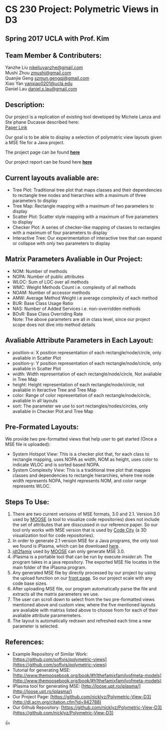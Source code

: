 # CS 230 Project: Polymetric Views in D3

## Spring 2017 UCLA with Prof. Kim

## Team Member & Contributers:
Yanzhe Liu		nikeliuyanzhe@gmail.com   
Mushi Zhou		zmushi@gmail.com       
Quanjie Geng    szmun.gengqj@gmail.com   
Xiao Yan        yanxiao0201@ucla.edu    
Daniel Lau      daniel.s.lau@gmail.com    


## Description:

Our project is a replication of existing tool developed by Michele Lanza and Ste´phane Ducasse described here:   
[Paper Link](http://dl.acm.org/citation.cfm?id=942788)  

Our goal is to be able to display a selection of polymatric view layouts given a MSE file for a Java project.  

The project page can be found [**here**](https://nicklyz.github.io/Polymetric-View-D3/index.html)

Our project report can be found here [**here**](https://drive.google.com/a/g.ucla.edu/file/d/0B22n1z99jyZrUFkxY20yRHRCRFk/view?usp=sharing)
    
## Current layouts avaliable are:  
* Tree Plot:        Traditional tree plot that maps classes and their dependencies to rectangle tree nodes and hierarchies with a maximum of three parameters to display   
* Tree Map:         Rectangle mapping with a maximum of two parameters to display  
* Scatter Plot:     Scatter style mapping with a maximum of five parameters to display  
* Checker Plot:     A series of checker-like mapping of classes to rectangles with a maximum of four parameters to display  
* Interactive Tree:  Our experimentation of interactive tree that can expand or collapse with only two parameters to display  
   
## Matrix Parameters Avaliable in Our Project:  
* NOM:              Number of methods  
* NOPA:             Number of public attributes  
* WLOC:             Sum of LOC over all methods  
* WMC:              Weight Methods Count i.e. complexity of all methods   
* NOAM:             Number of accessor methods    
* AMW:              Average Method Weight i.e average complexity of each method    
* BUR:              Base Class Usage Ratio    
* NAS:              Number of Added Services i.e. non-overridden methods    
* BOvR:             Base Class Overriding Rate    
Note: The above parameters are all in class level, since our project scope does not dive into method details

## Avaliable Attribute Parameters in Each Layout:
* position-x:  X position representation of each rectangle/node/circle, only avaliable in Scatter Plot
* position-y:  Y position representation of each rectangle/node/circle, only avaliable in Scatter Plot
* width:       Width representation of each rectangle/node/circle, Not avaliable in Tree Map
* height:      Height representation of each rectangle/node/circle, not avaliable in Iteractive Tree and Tree Map
* color:       Range of color representation of each rectangle/node/circle, avaliable in all layouts
* sort:        The parameter we use to sort rectangles/nodes/circles, only avaliable in Checker Plot and Tree Map

## Pre-Formated Layouts:
We provide two pre-formatted views that help user to get started (Once a MSE file is uploaded):
* System Hotspot View: This is a checker plot that, for each class to rectangle mapping, uses NOPA as width, NOM as height, uses color to indicate WLOC and is sorted based NOPA.
* System Complexity View: This is a traditional tree plot that mappes classes and dependencies to rectangle hierarchies, where tree node width represents NOPA, height represents NOM, and color range represents WLOC.

## Steps To Use:  
1. There are two current verisons of MSE formats, 3.0 and 2.1. Version 3.0 used by [MOOSE](http://www.moosetechnology.org) (a tool to visualize code repositories) does not include the set of attributes that are disscussed in our reference paper. So our tool only works with MSE version that is used by [Code City](https://wettel.github.io/codecity.html) (a 3D visualization tool for code repositories).
2. In order to generate 2.1 version MSE for a Java programs, the only tool we found is iPlasma, which can be downloaed [here](http://loose.upt.ro/iplasma/). 
3. [jdt2famix](https://github.com/girba/jdt2famix) used by [MOOSE](http://www.moosetechnology.org) can only generate MSE 3.0.
4. iPlasma is a portable tool that can be run by execute *insider.sh*. The program takes in a java repository. The exported MSE file locates in the main folder of the iPlasma program. 
5. Any generated MSE file by directly processed by our project by using the upload function on our [front page](https://nicklyz.github.io/Polymetric-View-D3/index.html). So our project scale with any code base sizes. 
6. After uploading MSE file, our program automatically parse the file and extracts all the matrix parameters we use. 
7. The user can scroll down to select from the two pre-formatted views mentioned above and custom view, where the five mentioned layouts are avaliable with matrixs listed above to choose from for each of their avaliable attribute paramemeters. 
8. The layout is automatically redrawn and refreshed each time a new parameter is selected.  


## References:
* Example Repository of Similar Work: [https://github.com/softvis/polymetric-views](https://github.com/softvis/polymetric-views)      
* Tutorial for generating MSE: [http://www.themoosebook.org/book/#h1thefamixfamilyofmeta-models](http://www.themoosebook.org/book/#h1thefamixfamilyofmeta-models)  
* IPlasma tool for generating MSE: [http://loose.upt.ro/iplasma/](http://loose.upt.ro/iplasma/)       
* Our Project Page: [https://github.com/nicklyz/Polymetric-View-D3](http://dl.acm.org/citation.cfm?id=942788)    
* Our Github Repository: [https://github.com/nicklyz/Polymetric-View-D3](https://github.com/nicklyz/Polymetric-View-D3)    

:+1:

